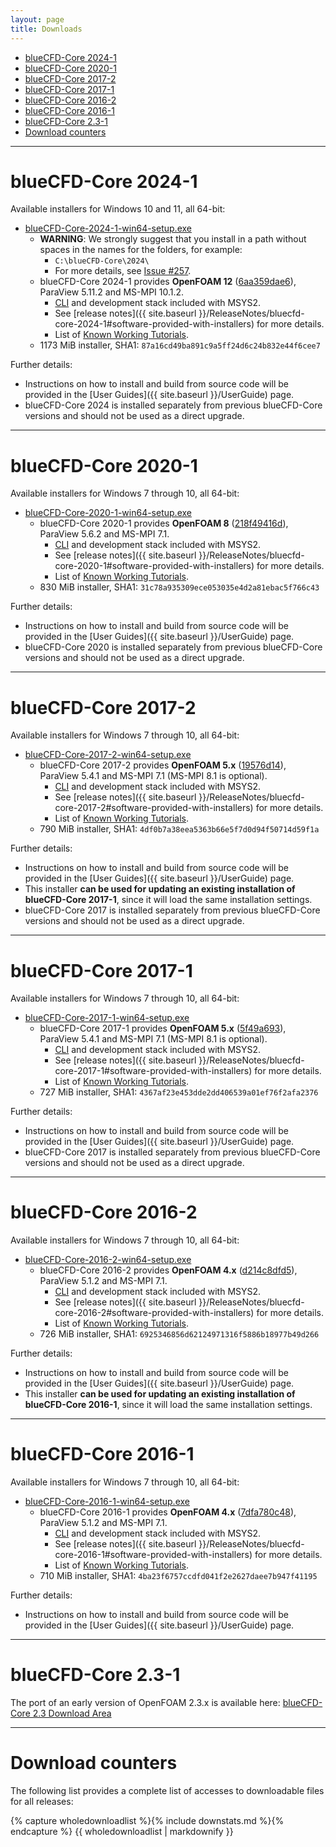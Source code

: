 ```yaml
---
layout: page
title: Downloads
---
```


* [blueCFD-Core 2024-1](#bluecfd-core-2024-1)
* [blueCFD-Core 2020-1](#bluecfd-core-2020-1)
* [blueCFD-Core 2017-2](#bluecfd-core-2017-2)
* [blueCFD-Core 2017-1](#bluecfd-core-2017-1)
* [blueCFD-Core 2016-2](#bluecfd-core-2016-2)
* [blueCFD-Core 2016-1](#bluecfd-core-2016-1)
* [blueCFD-Core 2.3-1](#bluecfd-core-2.3-1)
* [Download counters](#download-counters)

<hr>

# blueCFD-Core 2024-1

Available installers for Windows 10 and 11, all 64-bit:

  * [blueCFD-Core-2024-1-win64-setup.exe](https://github.com/blueCFD/Core/releases/download/blueCFD-Core-2024-1/blueCFD-Core-2024-1-win64-setup.exe)
      * **WARNING**: We strongly suggest that you install in a path without
        spaces in the names for the folders, for example:
          * `C:\blueCFD-Core\2024\`
          * For more details, see [Issue #257](https://github.com/blueCFD/Core/issues/257).
      * blueCFD-Core 2024-1 provides **OpenFOAM 12**
        ([6aa359dae6](https://github.com/OpenFOAM/OpenFOAM-12/commits/6aa359dae69662fc09b4f9e64b9a4fc365fef135)),
        ParaView 5.11.2 and MS-MPI 10.1.2.
          * [CLI](https://en.wikipedia.org/wiki/Command-line_interface) and
            development stack included with MSYS2.
          * See [release notes]({{ site.baseurl }}/ReleaseNotes/bluecfd-core-2024-1#software-provided-with-installers)
            for more details.
          * List of [Known Working Tutorials](https://github.com/blueCFD/Core/wiki/Known-Working-Tutorials#bluecfd-core-2024-1).
      * 1173 MiB installer, SHA1: `87a16cd49ba891c9a5ff24d6c24b832e44f6cee7`


Further details:

  * Instructions on how to install and build from source code will be provided in the [User Guides]({{ site.baseurl }}/UserGuide) page.
  * blueCFD-Core 2024 is installed separately from previous blueCFD-Core versions and should not be used as a direct upgrade.


<hr>


# blueCFD-Core 2020-1

Available installers for Windows 7 through 10, all 64-bit:

  * [blueCFD-Core-2020-1-win64-setup.exe](https://github.com/blueCFD/Core/releases/download/blueCFD-Core-2020-1/blueCFD-Core-2020-1-win64-setup.exe)
      * blueCFD-Core 2020-1 provides **OpenFOAM 8**
        ([218f49416d](https://github.com/OpenFOAM/OpenFOAM-8/commits/218f49416d26264af7e84df7cbebca25ad43a172)),
        ParaView 5.6.2 and MS-MPI 7.1.
          * [CLI](https://en.wikipedia.org/wiki/Command-line_interface) and
            development stack included with MSYS2.
          * See [release notes]({{ site.baseurl }}/ReleaseNotes/bluecfd-core-2020-1#software-provided-with-installers)
            for more details.
          * List of [Known Working Tutorials](https://github.com/blueCFD/Core/wiki/Known-Working-Tutorials#bluecfd-core-2020-1).
      * 830 MiB installer, SHA1: `31c78a935309ece053035e4d2a81ebac5f766c43`


Further details:

  * Instructions on how to install and build from source code will be provided in the [User Guides]({{ site.baseurl }}/UserGuide) page.
  * blueCFD-Core 2020 is installed separately from previous blueCFD-Core versions and should not be used as a direct upgrade.


<hr>

# blueCFD-Core 2017-2

Available installers for Windows 7 through 10, all 64-bit:

  * [blueCFD-Core-2017-2-win64-setup.exe](https://github.com/blueCFD/Core/releases/download/blueCFD-Core-2017-2/blueCFD-Core-2017-2-win64-setup.exe)
      * blueCFD-Core 2017-2 provides **OpenFOAM 5.x**
        ([19576d14](https://github.com/OpenFOAM/OpenFOAM-5.x/commits/19576d14a099e0b21e88a22b57fcf027d00ffa50)),
        ParaView 5.4.1 and MS-MPI 7.1 (MS-MPI 8.1 is optional).
          * [CLI](https://en.wikipedia.org/wiki/Command-line_interface) and
            development stack included with MSYS2.
          * See [release notes]({{ site.baseurl }}/ReleaseNotes/bluecfd-core-2017-2#software-provided-with-installers)
            for more details.
          * List of [Known Working Tutorials](https://github.com/blueCFD/Core/wiki/Known-Working-Tutorials#bluecfd-core-2017-2).
      * 790 MiB installer, SHA1: `4df0b7a38eea5363b66e5f7d0d94f50714d59f1a`


Further details:

  * Instructions on how to install and build from source code will be provided in the [User Guides]({{ site.baseurl }}/UserGuide) page.
  * This installer **can be used for updating an existing installation of blueCFD-Core 2017-1**, since it will load the same installation settings.
  * blueCFD-Core 2017 is installed separately from previous blueCFD-Core versions and should not be used as a direct upgrade.


<hr>

# blueCFD-Core 2017-1

Available installers for Windows 7 through 10, all 64-bit:

  * [blueCFD-Core-2017-1-win64-setup.exe](https://github.com/blueCFD/Core/releases/download/blueCFD-Core-2017-1/blueCFD-Core-2017-1-win64-setup.exe)
      * blueCFD-Core 2017-1 provides **OpenFOAM 5.x**
        ([5f49a693](https://github.com/OpenFOAM/OpenFOAM-5.x/commits/5f49a69300a1e15b9d927966960751b688e3dd86)),
        ParaView 5.4.1 and MS-MPI 7.1 (MS-MPI 8.1 is optional).
          * [CLI](https://en.wikipedia.org/wiki/Command-line_interface) and
            development stack included with MSYS2.
          * See [release notes]({{ site.baseurl }}/ReleaseNotes/bluecfd-core-2017-1#software-provided-with-installers)
            for more details.
          * List of [Known Working Tutorials](https://github.com/blueCFD/Core/wiki/Known-Working-Tutorials#bluecfd-core-2017-1).
      * 727 MiB installer, SHA1: `4367af23e453dde2dd406539a01ef76f2afa2376`


Further details:

  * Instructions on how to install and build from source code will be provided in the [User Guides]({{ site.baseurl }}/UserGuide) page.
  * blueCFD-Core 2017 is installed separately from previous blueCFD-Core versions and should not be used as a direct upgrade.


<hr>

# blueCFD-Core 2016-2

Available installers for Windows 7 through 10, all 64-bit:

  * [blueCFD-Core-2016-2-win64-setup.exe](https://github.com/blueCFD/Core/releases/download/blueCFD-Core-2016-2/blueCFD-Core-2016-2-win64-setup.exe)
      * blueCFD-Core 2016-2 provides **OpenFOAM 4.x**
        ([d214c8dfd5](https://github.com/OpenFOAM/OpenFOAM-4.x/commits/d214c8dfd5ba56dd442bae186fd4fb50dd35c338)),
        ParaView 5.1.2 and MS-MPI 7.1.
          * [CLI](https://en.wikipedia.org/wiki/Command-line_interface) and
            development stack included with MSYS2.
          * See [release notes]({{ site.baseurl }}/ReleaseNotes/bluecfd-core-2016-2#software-provided-with-installers)
            for more details.
          * List of [Known Working Tutorials](https://github.com/blueCFD/Core/wiki/Known-Working-Tutorials#bluecfd-core-2016-2).
      * 726 MiB installer, SHA1: `6925346856d62124971316f5886b18977b49d266`


Further details:

  * Instructions on how to install and build from source code will be provided in the [User Guides]({{ site.baseurl }}/UserGuide) page.
  * This installer **can be used for updating an existing installation of blueCFD-Core 2016-1**, since it will load the same installation settings.


<hr>

# blueCFD-Core 2016-1

Available installers for Windows 7 through 10, all 64-bit:

  * [blueCFD-Core-2016-1-win64-setup.exe](https://github.com/blueCFD/Core/releases/download/blueCFD-Core-2016-1/blueCFD-Core-2016-1-win64-setup.exe)
      * blueCFD-Core 2016-1 provides **OpenFOAM 4.x**
        ([7dfa780c48](https://github.com/OpenFOAM/OpenFOAM-4.x/commits/7dfa780c481b8b79b1ee4d5bcf3e6b839a5ef017)),
        ParaView 5.1.2 and MS-MPI 7.1.
          * [CLI](https://en.wikipedia.org/wiki/Command-line_interface) and
            development stack included with MSYS2.
          * See [release notes]({{ site.baseurl }}/ReleaseNotes/bluecfd-core-2016-1#software-provided-with-installers)
            for more details.
          * List of [Known Working Tutorials](https://github.com/blueCFD/Core/wiki/Known-Working-Tutorials#bluecfd-core-2016-1).
      * 710 MiB installer, SHA1: `4ba23f6757ccdfd041f2e2627daee7b947f41195`


Further details:

  * Instructions on how to install and build from source code will be provided in the [User Guides]({{ site.baseurl }}/UserGuide) page.


<hr>

# blueCFD-Core 2.3-1

The port of an early version of OpenFOAM 2.3.x is available here:
[blueCFD-Core 2.3 Download Area](http://joomla.bluecape.com.pt/index.php?option=com_remository&Itemid=47&func=select&id=45)


<hr>

# Download counters

The following list provides a complete list of accesses to downloadable files for all releases:

{% capture wholedownloadlist %}{% include downstats.md %}{% endcapture %}
{{ wholedownloadlist | markdownify }}
